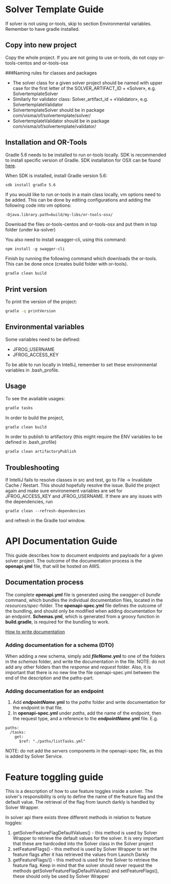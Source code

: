 # Solver Template Guide 

If solver is not using or-tools, skip to section Environmental variables. Remember to have gradle installed.

## Copy into new project

Copy the whole project. If you are not going to use or-tools, do not copy or-tools-centos and or-tools-osx

###Naming rules for classes and packages

- The solver class for a given solver project should be named with upper case for the first letter of the SOLVER_ARTIFACT_ID + «Solver», e.g. SolvertemplateSolver
- Similarly for validator class: Solver_artifact_id + «Validator», e.g. SolvertemplateValidator
- SolvertemplateSolver should be in package com/visma/of/solvertemplate/solver/
- SolvertemplateValidator should be in package com/visma/of/solvertemplate/validator/

## Installation and OR-Tools

Gradle 5.6 needs to be installed to run or-tools locally. SDK is recommended to install specific version of Gradle. SDK installation for OSX can be found [here](https://sdkman.io/install). 

When SDK is installed, install Gradle version 5.6:

```bash
sdk install gradle 5.6
```

If you would like to run or-tools in a main class locally, vm options need to be added. This can be done by editing configurations and adding the following code into vm options: 

```
-Djava.library.path=build/my-libs/or-tools-osx/
```

Download the files or-tools-centos and or-tools-osx and put them in top folder (under ka-solver)

You also need to install swagger-cli, using this command:

```
npm install -g swagger-cli
```

Finish by running the following command which downloads the or-tools. This can be done once (creates build folder with or-tools).

```bash
gradle clean build
``` 

## Print version
To print the version of the project:
```bash
gradle -q printVersion
``` 

## Environmental variables

Some variables need to be defined:

* JFROG_USERNAME
* JFROG_ACCESS_KEY

To be able to run locally in IntelliJ, remember to set these environmental variables in .bash_profile.

## Usage

To see the available usages:

```bash
gradle tasks
```

In order to build the project, 

```bash
gradle clean build
``` 

In order to publish to artifactory (this might require the ENV variables to be defined in .bash_profile)

```bash
gradle clean artifactoryPublish
``` 


## Troubleshooting
If IntelliJ fails to resolve classes in src and test, go to File -> Invalidate Cache / Restart.
This should hopefully resolve the issue.
Build the project again and make sure environement variables are set for JFROG_ACCESS_KEY and JFROG_USERNAME.
If there are any issues with the dependencies, run
```
gradle clean --refresh-dependencies
```
and refresh in the Gradle tool window.

# API Documentation Guide
This guide describes how to document endpoints and payloads for a given solver project. 
The outcome of the documentation process is the **openapi.yml** file, that will be hosted on AWS.

## Documentation process

The complete **openapi.yml** file is generated using the *swagger-cli bundle* command, which bundles the individual documentation files, located in the *resources/spec*-folder. 
The **openapi-spec.yml** file defines the outcome of the bundling, and should only be modified when adding documentation for an endpoint.
**Schemas.yml**, which is generated from a groovy function in **build.gradle**, is required for the bundling to work.


[How to write documentation](https://swagger.io/specification/)

### Adding documentation for a schema (DTO)
When adding a new schema, simply add **_fileName_.yml** to one of the folders in the *schemas* folder, and write the documentation in the file. 
NOTE: do not add any other folders than the _response_ and _request_ folder. Also, it is important that there is no new line the file 
openapi-spec.yml between the end of the description and the paths-part.

### Adding documentation for an endpoint
1. Add **_endpointName_.yml** to the *paths* folder and write documentation for the endpoint in that file.
2. In **openapi-spec.yml** under *paths*, add the name of the endpoint, then the request type, and a reference to the **_endpointName_.yml** file. E.g. 
```
paths:
  /tasks:
    get:
      $ref: "./paths/listTasks.yml"
```

NOTE: do not add the *servers* components in the openapi-spec file, as this is added by Solver Service.

# Feature toggling guide
This is a description of how to use feature toggles inside a solver. The solver's responsibility is only to define the name of the feature flag and the default value. The retrieval of the flag from launch darkly is handled by Solver Wrapper.

In solver api there exists three different methods in relation to feature toggles:
1. getSolverFeatureFlagDefaultValues() - this method is used by Solver Wrapper to retrieve the default values for the solver. It is very important that these are hardcoded into the Solver class in the Solver project
2. setFeatureFlags() - this method is used by Solver Wrapper to set the feature flags after it has retrieved the values from Launch Darkly
3. getFeatureFlags/() - this method is used for the Solver to retrieve the feature flag. Keep in mind that the solver should never request the methods getSolverFeatureFlagDefaultValues() and setFeatureFlags(), these should only be used by Solver Wrapper 